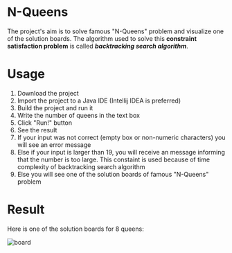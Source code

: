 # N-Queens
The project's aim is to solve famous "N-Queens" problem and visualize one of the solution boards.
The algorithm used to solve this **constraint satisfaction problem** is called **_backtracking search algorithm_**.
# Usage
1. Download the project
2. Import the project to a Java IDE (Intellij IDEA is preferred)
3. Build the project and run it
4. Write the number of queens in the text box 
5. Click "Run!" button
6. See the result
  1. If your input was not correct (empty box or non-numeric characters) you will see an error message
  2. Else if your input is larger than 19, you will receive an message informing that the number is too large. This constaint is used because of time complexity of backtracking search algorithm
  3. Else you will see one of the solution boards of famous "N-Queens" problem
  
# Result
Here is one of the solution boards for 8 queens:

![board]

[board]: http://i.imgur.com/3uZ6h81.png
